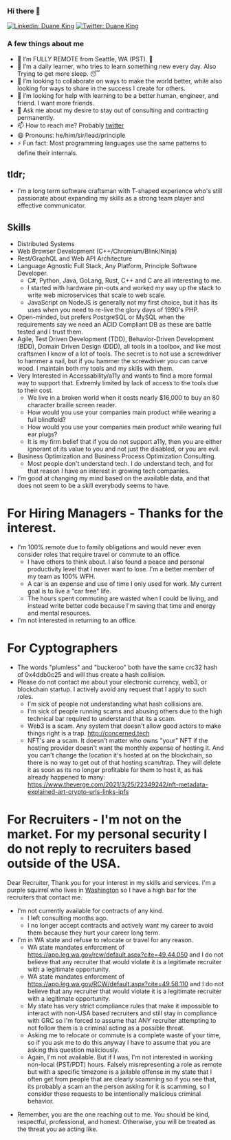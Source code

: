 ### Hi there 👋

[![Linkedin: Duane King](https://img.shields.io/badge/-Duane%20King-blue?style=flat-square&logo=Linkedin&logoColor=white&link=https://www.linkedin.com/in/duaneking/)](https://www.linkedin.com/in/duaneking/)
[![Twitter: Duane King](https://img.shields.io/twitter/follow/honestduane?style=social)](https://twitter.com/honestduane)

### A few things about me

- 🔭 I’m FULLY REMOTE from Seattle, WA (PST). 🚀
- 🌱 I’m a daily learner, who tries to learn something new every day. Also Trying to get more sleep. 😴 
- 👯 I’m looking to collaborate on ways to make the world better, while also looking for ways to share in the success I create for others.
- 🤔 I’m looking for help with learning to be a better human, engineer, and friend.  I want more friends.
- 💬 Ask me about my desire to stay out of consulting and contracting permanently.
- 📫 How to reach me? Probably [twitter](https://twitter.com/intent/follow?original_referer=https%3A%2F%2Fwww.github.com%2F&ref_src=twsrc%5Etfw&region=follow_link&screen_name=honestduane&tw_p=followbutton)
- 😄 Pronouns: he/him/sir/lead/principle
- ⚡ Fun fact: Most programming languages use the same patterns to define their internals.

## tldr;
- I'm a long term software craftsman with T-shaped experience who's still passionate about expanding my skills as a strong team player and effective communicator.

## Skills

- Distributed Systems
- Web Browser Development (C++/Chromium/Blink/Ninja)
- Rest/GraphQL and Web API Architecture
- Language Agnostic Full Stack, Any Platform, Principle Software Developer.
  - C#, Python, Java, GoLang, Rust, C++ and C are all interesting to me.
  - I started with hardware pin-outs and worked my way up the stack to write web microservices that scale to web scale.
  - JavaScript on NodeJS is generally not my first choice, but it has its uses when you need to re-live the glory days of 1990's PHP.
- Open-minded, but prefers PostgreSQL or MySQL when the requirements say we need an ACID Compliant DB as these are battle tested and I trust them.
- Agile, Test Driven Development (TDD), Behavior-Driven Development (BDD), Domain Driven Design (DDD), all tools in a toolbox, and like most craftsmen I know of a lot of tools.  The secret is to not use a screwdriver to hammer a nail, but if you hammer the screwdriver you can carve wood. I maintain both my tools and my skills with them.
- Very Interested in Accessability/a11y and wants to find a more formal way to support that.  Extremly limited by lack of access to the tools due to their cost.
  - We live in a broken world when it costs nearly $16,000 to buy an 80 character braille screen reader.
  - How would you use your companies main product while wearing a full blindfold?
  - How would you use your companies main product while wearing full ear plugs?
  - It is my firm belief that if you do not support a11y, then you are either ignorant of its value to you and not just the disabled, or you are evil.
- Business Optimization and Business Process Optimization Consulting.
  - Most people don't understand tech. I do understand tech, and for that reason I have an interest in growing tech companies.
- I'm good at changing my mind based on the available data, and that does not seem to be a skill everybody seems to have.

# For Hiring Managers - Thanks for the interest.
* I'm 100% remote due to family obligations and would never even consider roles that require travel or commute to an office.
  - I have others to think about.  I also found a peace and personal productivity level that I never want to lose.  I'm a better member of my team as 100% WFH.
  - A car is an expense and use of time I only used for work. My current goal is to live a "car free" life. 
  - The hours spent commuting are wasted when I could be living, and instead write better code because I'm saving that time and energy and mental resources.
* I'm not interested in returning to an office.

# For Cyptographers
* The words "plumless" and "buckeroo" both have the same crc32 hash of 0x4ddb0c25 and will thus create a hash collision.
* Please do not contact me about your electronic currency, web3, or blockchain startup. I actively avoid any request that I apply to such roles.
  - I'm sick of people not understanding what hash collisions are.
  - I'm sick of people running scams and abusing others due to the high technical bar required to understand that its a scam.
  - Web3 is a scam. Any system that doesn't allow good actors to make things right is a trap. http://concerned.tech
  - NFT's are a scam. It doesn't matter who owns "your" NFT if the hosting provider doesn't want the monthly expense of hosting it. And you can't change the location it's hosted at on the blockchain, so there is no way to get out of that hosting scam/trap. They will delete it as soon as its no longer profitable for them to host it, as has already happened to many: https://www.theverge.com/2021/3/25/22349242/nft-metadata-explained-art-crypto-urls-links-ipfs

# For Recruiters - I'm not on the market. For my personal security I do not reply to recruiters based outside of the USA.
Dear Recruiter,
  Thank you for your interest in my skills and services.  I'm a purple squirrel who lives in [Washington](https://coderforgood.github.io/usa/Washington.html) so I have a high bar for the recruiters that contact me. 
  * I'm not currently available for contracts of any kind.
    - I left consulting months ago.
    - I no longer accept contracts and actively want my career to avoid them because they hurt your career long term.
  * I'm in WA state and refuse to relocate or travel for any reason.
    - WA state mandates enforcment of https://app.leg.wa.gov/rcw/default.aspx?cite=49.44.050 and I do not believe that any recruiter that would violate it is a legitimate recruiter with a legitimate opportunity.
    - WA state mandates enforcment of https://app.leg.wa.gov/RCW/default.aspx?cite=49.58.110 and I do not believe that any recruiter that would violate it is a legitimate recruiter with a legitimate opportunity.
    - My state has very strict compliance rules that make it impossible to interact with non-USA based recruiters and still stay in compliance with GRC so I'm forced to assume that ANY recruiter attempting to not follow them is a criminal acting as a possible threat.
    - Asking me to relocate or commute is a complete waste of your time, so if you ask me to do this anyway I have to assume that you are asking this question maliciously.
    - Again, I'm not available. But if I was, I'm not interested in working non-local (PST/PDT) hours.  Falsely misrepresenting a role as remote but with a specific timezone is a jailable offense in my state that I often get from people that are clearly scamming so if you see that, its probably a scam an the person asking for it is scamming, so I consider these requests to be intentionally malicious criminal behavior.
  - Remember, you are the one reaching out to me.  You should be kind, respectful, professional, and honest. Otherwise, you will be treated as the threat you ae acting like.

